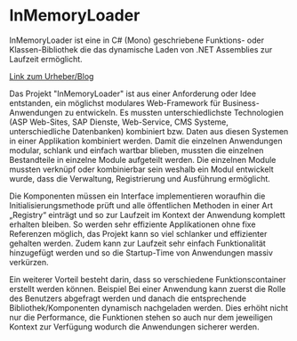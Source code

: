 # InMemoryLoader

InMemoryLoader ist eine in C# (Mono) geschriebene Funktions- oder Klassen-Bibliothek die das dynamische Laden von .NET Assemblies zur Laufzeit ermöglicht.

[Link zum Urheber/Blog](https://blog.responsive-kaysta.ch/post/inmemoryloader)

Das Projekt "InMemoryLoader" ist aus einer Anforderung oder Idee entstanden, ein möglichst modulares Web-Framework für Business-Anwendungen zu entwickeln.
Es mussten unterschiedlichste Technologien (ASP Web-Sites, SAP Dienste, Web-Service, CMS Systeme, unterschiedliche Datenbanken) kombiniert bzw. Daten aus diesen Systemen in einer Applikation kombiniert werden.
Damit die einzelnen Anwendungen modular, schlank und einfach wartbar blieben, mussten die einzelnen Bestandteile in einzelne Module aufgeteilt werden. Die einzelnen Module mussten verknüpf oder kombinierbar sein weshalb ein Modul entwickelt wurde, dass die Verwaltung, Registrierung und Ausführung ermöglicht.

Die Komponenten müssen ein Interface implementieren woraufhin die Initialisierungsmethode prüft und alle öffentlichen Methoden in einer Art „Registry“ einträgt und so zur Laufzeit im Kontext der Anwendung komplett erhalten bleiben.
So werden sehr effiziente Applikationen ohne fixe Referenzen möglich, das Projekt kann so viel schlanker und effizienter gehalten werden. Zudem kann zur Laufzeit sehr einfach Funktionalität hinzugefügt werden und so die Startup-Time von Anwendungen massiv verkürzen.

Ein weiterer Vorteil besteht darin, dass so verschiedene Funktionscontainer erstellt werden können.
Beispiel
Bei einer Anwendung kann zuerst die Rolle des Benutzers abgefragt werden und danach die entsprechende Bibliothek/Komponenten dynamisch nachgeladen werden. Dies erhöht nicht nur die Performance, die Funktionen stehen so auch nur dem jeweiligen Kontext zur Verfügung wodurch die Anwendungen sicherer werden.
